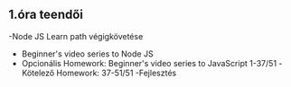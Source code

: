 ## 1.óra teendői

-Node JS Learn path végigkövetése
- Beginner's video series to Node JS
- Opcionális Homework: Beginner's video series to JavaScript 1-37/51
-Kötelező Homework: 37-51/51
-Fejlesztés
